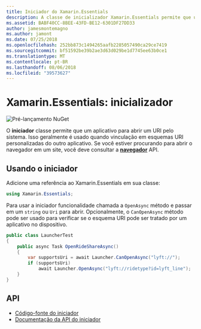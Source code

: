 ```yaml
---
title: Iniciador do Xamarin.Essentials
description: A classe de inicializador Xamarin.Essentials permite que um aplicativo para abrir um URI pelo sistema.
ms.assetid: BABF40CC-8BEE-43FD-BE12-6301DF27DD33
author: jamesmontemagno
ms.author: jamont
ms.date: 07/25/2018
ms.openlocfilehash: 252bb873c1494265aafb2285057490ca29ce7419
ms.sourcegitcommit: bf51592be39b2ae3d63d029be1d7745ee63b0ce1
ms.translationtype: MT
ms.contentlocale: pt-BR
ms.lasthandoff: 08/06/2018
ms.locfileid: "39573627"
---
```

# <a name="xamarinessentials-launcher"></a>Xamarin.Essentials: inicializador

![Pré-lançamento NuGet](~/media/shared/pre-release.png)

O **iniciador** classe permite que um aplicativo para abrir um URI pelo sistema. Isso geralmente é usado quando vinculação em esquemas URI personalizadas do outro aplicativo. Se você estiver procurando para abrir o navegador em um site, você deve consultar a **[navegador](open-browser.md)** API.

## <a name="using-launcher"></a>Usando o iniciador

Adicione uma referência ao Xamarin.Essentials em sua classe:

```csharp
using Xamarin.Essentials;
```

Para usar a iniciador funcionalidade chamada a `OpenAsync` método e passar em um `string` ou `Uri` para abrir. Opcionalmente, o `CanOpenAsync` método pode ser usado para verificar se o esquema URI pode ser tratado por um aplicativo no dispositivo.

```csharp
public class LauncherTest
{
    public async Task OpenRideShareAsync()
    {
        var supportsUri = await Launcher.CanOpenAsync("lyft://");
        if (supportsUri)
            await Launcher.OpenAsync("lyft://ridetype?id=lyft_line");
    }
}
```

## <a name="api"></a>API

- [Código-fonte do iniciador](https://github.com/xamarin/Essentials/tree/master/Xamarin.Essentials/Launcher)
- [Documentação da API do iniciador](xref:Xamarin.Essentials.Launcher)
